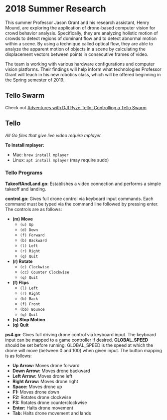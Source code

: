 # 2018 Summer Research
This summer Professor Jason Grant and his research assistant, Henry Mound, are exploring the application of drone-based computer vision for crowd behavior analysis. Specifically, they are analyzing holistic motion of crowds to detect regions of dominant flow and to detect abnormal motion within a scene. By using a technique called optical flow, they are able to analyze the apparent motion of objects in a scene by calculating the displacement vectors between points in consecutive frames of video.

The team is working with various hardware configurations and computer vision platforms. Their findings will help inform what technologies Professor Grant will teach in his new robotics class, which will be offered beginning in the Spring semester of 2019.

## Tello Swarm
Check out [Adventures with DJI Ryze Tello: Controlling a Tello Swarm](https://medium.com/@henrymound/adventures-with-dji-ryze-tello-controlling-a-tello-swarm-1bce7d4e045d)

## Tello
*All Go files that give live video require mplayer.*

**To Install mplayer:**
- Mac: ``` brew install mplayer ```
- Linux: ``` apt install mplayer ``` (may require sudo)

### Tello Programs
**TakeoffAndLand.go**: Establishes a video connection and performs a simple takeoff and landing.


**control.go**: Gives full drone control via keyboard input commands. Each command must be typed via the command line followed by pressing enter. The controls are as follows:
  - **(m) Move**
    - ```(u) Up```
    - ```(d) Down```
    - ```(f) Forward```
    - ```(b) Backward```
    - ```(l) Left```
    - ```(r) Right```
    - ```(q) Quit```
  - **(r) Rotate**
    - ```(c) Clockwise```
    - ```(cc) Counter Clockwise```
    - ```(q) Quit```
  - **(f) Flips**
    - ```(l) Left```
    - ```(r) Right```
    - ```(b) Back```
    - ```(f) Front```
    - ```(bb) Bounce```
    - ```(q) Quit```
  - **(s) Stop Motion**
  - **(q) Quit**

**ps4.go**: Gives full driving drone control via keyboard input. The keyboard input can be mapped to a game controller if desired. **GLOBAL_SPEED** should be set before running. GLOBAL_SPEED is the speed at which the drone will move (between 0 and 100) when given input. The button mapping is as follows:
- **Up Arrow:** Moves drone forward
- **Down Arrow:** Moves drone backward
- **Left Arrow:** Moves drone left
- **Right Arrow:** Moves drone right
- **Space:** Moves drone up
- **F1:** Moves drone down
- **F2:** Rotates drone clockwise
- **F3:** Rotates drone counterclockwise
- **Enter:** Halts drone movement
- **Tab:** Halts drone movement and lands
